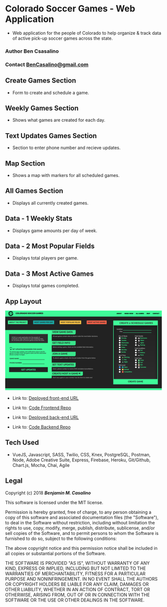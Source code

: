 # Colorado Soccer Games - Web Application
* Web application for the people of Colorado to help organize & track data of active pick-up soccer games across the state.

### Author **Ben Csasalino**
### Contact **BenCasalino@gmail.com**

## Create Games Section
* Form to create and schedule a game.

## Weekly Games Section
* Shows what games are created for each day.

## Text Updates Games Section
* Section to enter phone number and recieve updates.

## Map Section
* Shows a map with markers for all scheduled games.

## All Games Section
* Displays all currently created games.

## Data - 1 Weekly Stats
* Displays game amounts per day of week.

## Data - 2 Most Popular Fields
* Displays total players per game.

## Data - 3 Most Active Games
* Displays total games completed.

## App Layout
![Layout of the Website](Layout.png)

- Link to: [Deployed front-end URL](https://coloradosoccergames.today/)
- Link to: [Code Frontend Repo](https://github.com/Colorado-Soccer-Games/client-csg)

- Link to: [Deployed back-end URL](https://protected-meadow-94841.herokuapp.com/)
- Link to: [Code Backend Repo](https://github.com/Colorado-Soccer-Games/server-csg)

## Tech Used
* VueJS, Javascript, SASS, Twilio, CSS, Knex, PostgreSQL, Postman, Node, Adobe Creative Suite, Express, Firebase, Heroku, Git/Github, Chart.js, Mocha, Chai, Agile
## Legal
Copyright (c) 2018 **_Benjamin M. Casalino_**

This software is licensed under the MIT license.

Permission is hereby granted, free of charge, to any person obtaining a copy
of this software and associated documentation files (the "Software"), to deal
in the Software without restriction, including without limitation the rights
to use, copy, modify, merge, publish, distribute, sublicense, and/or sell
copies of the Software, and to permit persons to whom the Software is
furnished to do so, subject to the following conditions:

The above copyright notice and this permission notice shall be included in
all copies or substantial portions of the Software.

THE SOFTWARE IS PROVIDED "AS IS", WITHOUT WARRANTY OF ANY KIND, EXPRESS OR
IMPLIED, INCLUDING BUT NOT LIMITED TO THE WARRANTIES OF MERCHANTABILITY,
FITNESS FOR A PARTICULAR PURPOSE AND NONINFRINGEMENT. IN NO EVENT SHALL THE
AUTHORS OR COPYRIGHT HOLDERS BE LIABLE FOR ANY CLAIM, DAMAGES OR OTHER
LIABILITY, WHETHER IN AN ACTION OF CONTRACT, TORT OR OTHERWISE, ARISING FROM,
OUT OF OR IN CONNECTION WITH THE SOFTWARE OR THE USE OR OTHER DEALINGS IN
THE SOFTWARE.